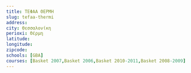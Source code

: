 ```yaml
---
title: ΤΕΦΑΑ ΘΕΡΜΗ
slug: tefaa-thermi
address: 
city: Θεσσαλονίκη
perioxi: Θέρμη
latitude: 
longitude: 
zipcode: 
schools: [GBA]
courses: [Basket 2007,Basket 2006,Basket 2010-2011,Basket 2008-2009]
---
```




